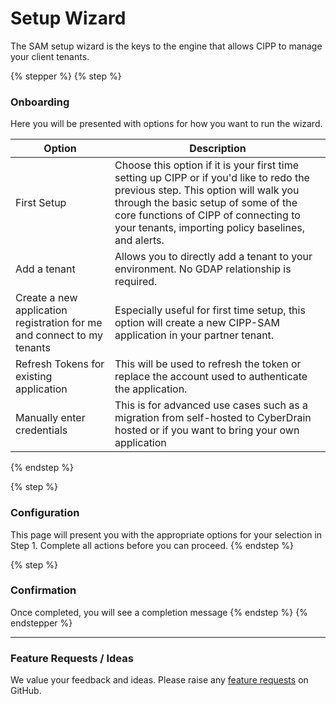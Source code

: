 # Setup Wizard

The SAM setup wizard is the keys to the engine that allows CIPP to manage your client tenants.

{% stepper %}
{% step %}
### **Onboarding**

Here you will be presented with options for how you want to run the wizard.

| Option                                                                 | Description                                                                                                                                                                                                                                                            |
| ---------------------------------------------------------------------- | ---------------------------------------------------------------------------------------------------------------------------------------------------------------------------------------------------------------------------------------------------------------------- |
| First Setup                                                            | Choose this option if it is your first time setting up CIPP or if you'd like to redo the previous step. This option will walk you through the basic setup of some of the core functions of CIPP of connecting to your tenants, importing policy baselines, and alerts. |
| Add a tenant                                                           | Allows you to directly add a tenant to your environment. No GDAP relationship is required.                                                                                                                                                                             |
| Create a new application registration for me and connect to my tenants | Especially useful for first time setup, this option will create a new CIPP-SAM application in your partner tenant.                                                                                                                                                     |
| Refresh Tokens for existing application                                | This will be used to refresh the token or replace the account used to authenticate the application.                                                                                                                                                                    |
| Manually enter credentials                                             | This is for advanced use cases such as a migration from self-hosted to CyberDrain hosted or if you want to bring your own application                                                                                                                                  |
{% endstep %}

{% step %}
### Configuration

This page will present you with the appropriate options for your selection in Step 1. Complete all actions before you can proceed.
{% endstep %}

{% step %}
### Confirmation

Once completed, you will see a completion message
{% endstep %}
{% endstepper %}

***

### Feature Requests / Ideas

We value your feedback and ideas. Please raise any [feature requests](https://github.com/KelvinTegelaar/CIPP/issues/new?assignees=\&labels=enhancement%2Cno-priority\&projects=\&template=feature.yml\&title=%5BFeature+Request%5D%3A+) on GitHub.
